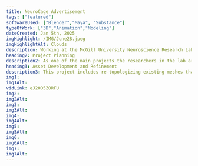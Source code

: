 ```yaml
---
title: NeuroCage Advertisement
tags: ["featured"]
softwareUsed: ["Blender","Maya", "Substance"]
typeOfWork: ["3D","Animation","Modeling"]
dateCreated: Jan 5th, 2025
imgHighlight: /IMG/June28.jpeg
imgHighlightAlt: Clouds
description: Working at the McGill University Neuroscience Research Lab in Montreal to help visualize and express complex ideas through 3D art and design. I'm currently working on an explanation short film to communicate some of the work they have been producing. This includes modelling, animating, re-topologizing, rigging, UV mapping, and building environments in 3D space.
heading2: Project Planning
description2: As one of the main projects the researchers in the lab are working on is ways to implement AI, they're looking to show a large (and positive) change of space for lab environments, while maintaining not actually changing anything to do with the existing infrastructure in labs and vivariums. The need for both realistic and simplified explanations of lab technology as led me to develop and create various textures to fit the different needs of each project. With the chosen style of animation as well, it means making environmental assets from scratch to fit the theme.
heading3: Asset Development and Refinement 
description3: This project includes re-topologizing existing meshes that have been 3D scanned or exported from either cad or 3D scanning software. This has led to highly dense meshes that slow the animation and don't fit the style, so I've had to develop a small quality assurance pipeline of my own, determining what can be used and what I need to change.
img1: 
img1Alt:
vidLink: eJ20O5ZORFU
img2: 
img2Alt: 
img3: 
img3Alt: 
img4: 
img4Alt: 
img5: 
img5Alt: 
img6: 
img6Alt: 
img7: 
img7Alt: 
---
```

